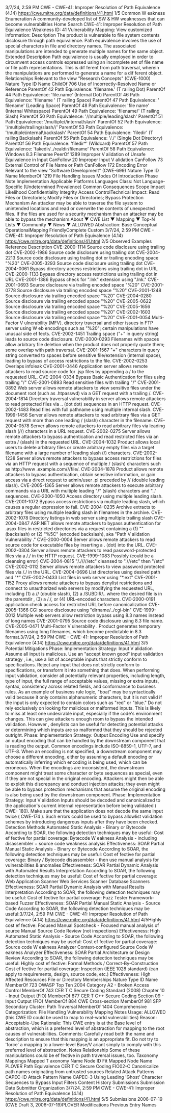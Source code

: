 3/7/24, 2:59 PM CWE - CWE-41: Improper Resolution of Path Equivalence (4.14)
https://cwe.mitre.org/data/deﬁnitions/41.html 1/5
Common W eakness Enumeration
A community-developed list of SW & HW weaknesses that can become
vulnerabilities
Home Search
CWE-41: Improper Resolution of Path Equivalence
Weakness ID: 41
Vulnerability Mapping: 
View customized information:
 Description
The product is vulnerable to file system contents disclosure through path equivalence. Path equivalence involves the use of special
characters in file and directory names. The associated manipulations are intended to generate multiple names for the same object.
 Extended Description
Path equivalence is usually employed in order to circumvent access controls expressed using an incomplete set of file name or file
path representations. This is dif ferent from path traversal, wherein the manipulations are performed to generate a name for a dif ferent
object.
 Relationships
 Relevant to the view "Research Concepts" (CWE-1000)
Nature Type ID Name
ChildOf 706 Use of Incorrectly-Resolved Name or Reference
ParentOf 42 Path Equivalence: 'filename.' (T railing Dot)
ParentOf 44 Path Equivalence: 'file.name' (Internal Dot)
ParentOf 46 Path Equivalence: 'filename ' (T railing Space)
ParentOf 47 Path Equivalence: ' filename' (Leading Space)
ParentOf 48 Path Equivalence: 'file name' (Internal Whitespace)
ParentOf 49 Path Equivalence: 'filename/' (T railing Slash)
ParentOf 50 Path Equivalence: '//multiple/leading/slash'
ParentOf 51 Path Equivalence: '/multiple//internal/slash'
ParentOf 52 Path Equivalence: '/multiple/trailing/slash//'
ParentOf 53 Path Equivalence: '\multiple\\internal\backslash'
ParentOf 54 Path Equivalence: 'filedir\' (T railing Backslash)
ParentOf 55 Path Equivalence: '/./' (Single Dot Directory)
ParentOf 56 Path Equivalence: 'filedir\*' (Wildcard)
ParentOf 57 Path Equivalence: 'fakedir/../realdir/filename'
ParentOf 58 Path Equivalence: Windows 8.3 Filename
PeerOf 1289 Improper V alidation of Unsafe Equivalence in Input
CanFollow 20 Improper Input V alidation
CanFollow 73 External Control of File Name or Path
CanFollow 172 Encoding Error
 Relevant to the view "Software Development" (CWE-699)
Nature Type ID Name
MemberOf 1219 File Handling Issues
 Modes Of Introduction
Phase Note
Implementation
 Applicable Platforms
Languages
Class: Not Language-Specific (Undetermined Prevalence)
 Common Consequences
Scope Impact Likelihood
Confidentiality
Integrity
Access ControlTechnical Impact: Read Files or Directories; Modify Files or Directories; Bypass Protection Mechanism
An attacker may be able to traverse the file system to unintended locations and read or overwrite
the contents of unexpected files. If the files are used for a security mechanism than an attacker may
be able to bypass the mechanism.About ▼ CWE List ▼ Mapping ▼ Top-N Lists ▼ Community ▼ News ▼
ALLOWED
Abstraction: Base
Conceptual OperationalMapping
FriendlyComplete Custom
3/7/24, 2:59 PM CWE - CWE-41: Improper Resolution of Path Equivalence (4.14)
https://cwe.mitre.org/data/deﬁnitions/41.html 2/5
 Observed Examples
Reference Description
CVE-2000-1114 Source code disclosure using trailing dot
CVE-2002-1986 Source code disclosure using trailing dot
CVE-2004-2213 Source code disclosure using trailing dot or trailing encoding space "%20"
CVE-2005-3293 Source code disclosure using trailing dot
CVE-2004-0061 Bypass directory access restrictions using trailing dot in URL
CVE-2000-1133 Bypass directory access restrictions using trailing dot in URL
CVE-2001-1386 Bypass check for ".lnk" extension using ".lnk."
CVE-2001-0693 Source disclosure via trailing encoded space "%20"
CVE-2001-0778 Source disclosure via trailing encoded space "%20"
CVE-2001-1248 Source disclosure via trailing encoded space "%20"
CVE-2004-0280 Source disclosure via trailing encoded space "%20"
CVE-2005-0622 Source disclosure via trailing encoded space "%20"
CVE-2005-1656 Source disclosure via trailing encoded space "%20"
CVE-2002-1603 Source disclosure via trailing encoded space "%20"
CVE-2001-0054 Multi-Factor V ulnerability (MFV). directory traversal and other issues in FTP server using W eb
encodings such as "%20"; certain manipulations have unusual side ef fects.
CVE-2002-1451 Trailing space ("+" in query string) leads to source code disclosure.
CVE-2000-0293 Filenames with spaces allow arbitrary file deletion when the product does not properly quote them;
some overlap with path traversal.
CVE-2001-1567 "+" characters in query string converted to spaces before sensitive file/extension (internal space),
leading to bypass of access restrictions to the file.
CVE-2002-0253 Overlaps infoleak
CVE-2001-0446 Application server allows remote attackers to read source code for .jsp files by appending a / to the
requested URL.
CVE-2004-0334 Bypass Basic Authentication for files using trailing "/"
CVE-2001-0893 Read sensitive files with trailing "/"
CVE-2001-0892 Web server allows remote attackers to view sensitive files under the document root (such as
.htpasswd) via a GET request with a trailing /.
CVE-2004-1814 Directory traversal vulnerability in server allows remote attackers to read protected files via .. (dot dot)
sequences in an HTTP request.
CVE-2002-1483 Read files with full pathname using multiple internal slash.
CVE-1999-1456 Server allows remote attackers to read arbitrary files via a GET request with more than one leading /
(slash) character in the filename.
CVE-2004-0578 Server allows remote attackers to read arbitrary files via leading slash (//) characters in a URL request.
CVE-2002-0275 Server allows remote attackers to bypass authentication and read restricted files via an extra / (slash)
in the requested URL.
CVE-2004-1032 Product allows local users to delete arbitrary files or create arbitrary empty files via a target filename
with a large number of leading slash (/) characters.
CVE-2002-1238 Server allows remote attackers to bypass access restrictions for files via an HTTP request with a
sequence of multiple / (slash) characters such as http://www .example.com///file/.
CVE-2004-1878 Product allows remote attackers to bypass authentication, obtain sensitive information, or gain access
via a direct request to admin/user .pl preceded by // (double leading slash).
CVE-2005-1365 Server allows remote attackers to execute arbitrary commands via a URL with multiple leading "/"
(slash) characters and ".." sequences.
CVE-2000-1050 Access directory using multiple leading slash.
CVE-2001-1072 Bypass access restrictions via multiple leading slash, which causes a regular expression to fail.
CVE-2004-0235 Archive extracts to arbitrary files using multiple leading slash in filenames in the archive.
CVE-2002-1078 Directory listings in web server using multiple trailing slash
CVE-2004-0847 ASP.NET allows remote attackers to bypass authentication for .aspx files in restricted directories via a
request containing a (1) "\" (backslash) or (2) "%5C" (encoded backslash), aka "Path V alidation
Vulnerability ."
CVE-2000-0004 Server allows remote attackers to read source code for executable files by inserting a . (dot) into the
URL.
CVE-2002-0304 Server allows remote attackers to read password-protected files via a /./ in the HTTP request.
CVE-1999-1083 Possibly (could be a cleansing error)
CVE-2004-0815 "/./////etc" cleansed to ".///etc" then "/etc"
CVE-2002-0112 Server allows remote attackers to view password protected files via /./ in the URL.
CVE-2004-0696 List directories using desired path and "\*"
CVE-2002-0433 List files in web server using "\*.ext"
CVE-2001-1152 Proxy allows remote attackers to bypass denylist restrictions and connect to unauthorized web servers
by modifying the requested URL, including (1) a // (double slash), (2) a /SUBDIR/.. where the desired
file is in the parentdir , (3) a /./, or (4) URL-encoded characters.
CVE-2000-0191 application check access for restricted URL before canonicalization
CVE-2005-1366 CGI source disclosure using "dirname/../cgi-bin"
CVE-1999-0012 Multiple web servers allow restriction bypass using 8.3 names instead of long names
CVE-2001-0795 Source code disclosure using 8.3 file name.
CVE-2005-0471 Multi-Factor V ulnerability . Product generates temporary filenames using long filenames, which become
predictable in 8.3 format.3/7/24, 2:59 PM CWE - CWE-41: Improper Resolution of Path Equivalence (4.14)
https://cwe.mitre.org/data/deﬁnitions/41.html 3/5
 Potential Mitigations
Phase: Implementation
Strategy: Input V alidation
Assume all input is malicious. Use an "accept known good" input validation strategy , i.e., use a list of acceptable inputs that
strictly conform to specifications. Reject any input that does not strictly conform to specifications, or transform it into something
that does.
When performing input validation, consider all potentially relevant properties, including length, type of input, the full range of
acceptable values, missing or extra inputs, syntax, consistency across related fields, and conformance to business rules. As an
example of business rule logic, "boat" may be syntactically valid because it only contains alphanumeric characters, but it is not
valid if the input is only expected to contain colors such as "red" or "blue."
Do not rely exclusively on looking for malicious or malformed inputs. This is likely to miss at least one undesirable input,
especially if the code's environment changes. This can give attackers enough room to bypass the intended validation. However ,
denylists can be useful for detecting potential attacks or determining which inputs are so malformed that they should be rejected
outright.
Phase: Implementation
Strategy: Output Encoding
Use and specify an output encoding that can be handled by the downstream component that is reading the output. Common
encodings include ISO-8859-1, UTF-7, and UTF-8. When an encoding is not specified, a downstream component may choose a
different encoding, either by assuming a default encoding or automatically inferring which encoding is being used, which can be
erroneous. When the encodings are inconsistent, the downstream component might treat some character or byte sequences as
special, even if they are not special in the original encoding. Attackers might then be able to exploit this discrepancy and conduct
injection attacks; they even might be able to bypass protection mechanisms that assume the original encoding is also being
used by the downstream component.
Phase: Implementation
Strategy: Input V alidation
Inputs should be decoded and canonicalized to the application's current internal representation before being validated ( CWE-
180). Make sure that the application does not decode the same input twice ( CWE-174 ). Such errors could be used to bypass
allowlist validation schemes by introducing dangerous inputs after they have been checked.
 Detection Methods
Automated Static Analysis - Binary or Bytecode
According to SOAR, the following detection techniques may be useful:
Cost ef fective for partial coverage:
Bytecode W eakness Analysis - including disassembler + source code weakness analysis
Effectiveness: SOAR Partial
Manual Static Analysis - Binary or Bytecode
According to SOAR, the following detection techniques may be useful:
Cost ef fective for partial coverage:
Binary / Bytecode disassembler - then use manual analysis for vulnerabilities & anomalies
Effectiveness: SOAR Partial
Dynamic Analysis with Automated Results Interpretation
According to SOAR, the following detection techniques may be useful:
Cost ef fective for partial coverage:
Web Application Scanner
Web Services Scanner
Database Scanners
Effectiveness: SOAR Partial
Dynamic Analysis with Manual Results Interpretation
According to SOAR, the following detection techniques may be useful:
Cost ef fective for partial coverage:
Fuzz Tester
Framework-based Fuzzer
Effectiveness: SOAR Partial
Manual Static Analysis - Source Code
According to SOAR, the following detection techniques may be useful:3/7/24, 2:59 PM CWE - CWE-41: Improper Resolution of Path Equivalence (4.14)
https://cwe.mitre.org/data/deﬁnitions/41.html 4/5Highly cost ef fective:
Focused Manual Spotcheck - Focused manual analysis of source
Manual Source Code Review (not inspections)
Effectiveness: High
Automated Static Analysis - Source Code
According to SOAR, the following detection techniques may be useful:
Cost ef fective for partial coverage:
Source code W eakness Analyzer
Context-configured Source Code W eakness Analyzer
Effectiveness: SOAR Partial
Architecture or Design Review
According to SOAR, the following detection techniques may be useful:
Highly cost ef fective:
Formal Methods / Correct-By-Construction
Cost ef fective for partial coverage:
Inspection (IEEE 1028 standard) (can apply to requirements, design, source code, etc.)
Effectiveness: High
 Affected Resources
File or Directory
 Memberships
Nature Type ID Name
MemberOf 723 OWASP Top Ten 2004 Category A2 - Broken Access Control
MemberOf 743 CER T C Secure Coding Standard (2008) Chapter 10 - Input Output (FIO)
MemberOf 877 CER T C++ Secure Coding Section 09 - Input Output (FIO)
MemberOf 884 CWE Cross-section
MemberOf 981 SFP Secondary Cluster: Path Traversal
MemberOf 1404 Comprehensive Categorization: File Handling
 Vulnerability Mapping Notes
Usage: ALLOWED (this CWE ID could be used to map to real-world vulnerabilities)
Reason: Acceptable-Use
Rationale:
This CWE entry is at the Base level of abstraction, which is a preferred level of abstraction for mapping to the root causes of
vulnerabilities.
Comments:
Carefully read both the name and description to ensure that this mapping is an appropriate fit. Do not try to 'force' a mapping to a
lower-level Base/V ariant simply to comply with this preferred level of abstraction.
 Notes
Relationship
Some of these manipulations could be ef fective in path traversal issues, too.
 Taxonomy Mappings
Mapped T axonomy Name Node ID Fit Mapped Node Name
PLOVER Path Equivalence
CER T C Secure Coding FIO02-C Canonicalize path names originating from untrusted sources
 Related Attack Patterns
CAPEC-ID Attack Pattern Name
CAPEC-3 Using Leading 'Ghost' Character Sequences to Bypass Input Filters
 Content History
 Submissions
Submission Date Submitter Organization
3/7/24, 2:59 PM CWE - CWE-41: Improper Resolution of Path Equivalence (4.14)
https://cwe.mitre.org/data/deﬁnitions/41.html 5/5
 Submissions
2006-07-19
(CWE Draft 3, 2006-07-19)PLOVER
 Modifications
 Previous Entry Names